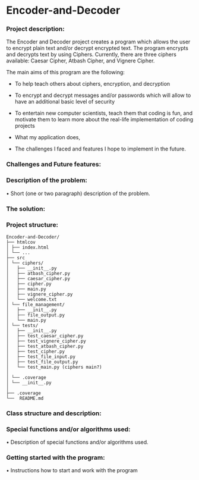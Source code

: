 # Encoder-and-Decoder
### Project description:
The Encoder and Decoder project creates a program which allows the user to encrypt plain text and/or 
decrypt encrypted text. The program encrypts and decrypts text by using Ciphers. Currently, there
are three ciphers available: Caesar Cipher, Atbash Cipher, and Vignere Cipher. 

The main aims of this program are the following:
* To help teach others about ciphers, encryption, and decryption
* To encrypt and decrypt messages and/or passwords which will allow to have an additional basic 
level of security
* To entertain new computer scientists, teach them that coding is fun, and motivate them to learn 
more about the real-life implementation of coding projects

  
* What my application does,
* The challenges I faced and features I hope to implement in the future.
### Challenges and Future features:


### Description of the problem:
•	Short (one or two paragraph) description of the problem.

### The solution:


### Project structure:
```
Encoder-and-Decoder/
├── htmlcov
│ ├── index.html
│ └── ...
├── src
│ └── ciphers/
│   ├── __init__.py
│   ├── atbash_cipher.py
│   ├── caesar_cipher.py
│   ├── cipher.py
│   ├── main.py
│   ├── vignere_cipher.py
│   └── welcome.txt
│ └── file_management/
│   ├── __init__.py
│   ├── file_output.py
│   └── main.py
│ └── tests/
│   ├── __init__.py
│   ├── test_caesar_cipher.py
│   ├── test_vignere_cipher.py
│   ├── test_atbash_cipher.py
│   ├── test_cipher.py
│   ├── test_file_input.py
│   ├── test_file_output.py
│   └── test_main.py (ciphers main?)
│
│ └── .coverage
│ └── __init__.py
│
├── .coverage
└──  README.md
```

### Class structure and  description:


### Special functions and/or algorithms used:
•	Description of special functions and/or algorithms used.

### Getting started with the program:
•	Instructions how to start and work with the program